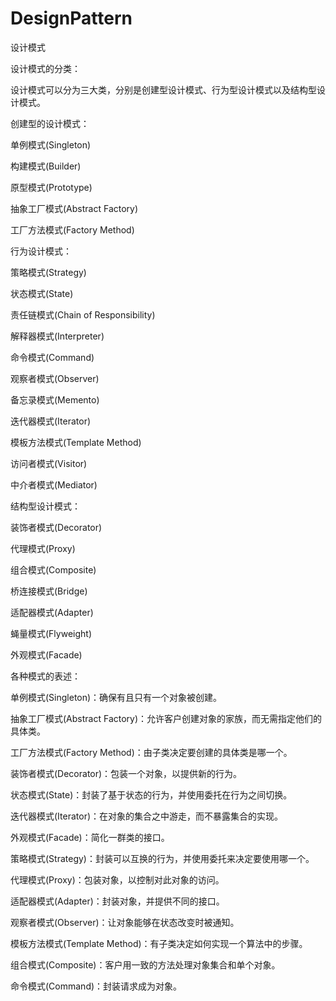 DesignPattern
=============

设计模式

设计模式的分类： 

设计模式可以分为三大类，分别是创建型设计模式、行为型设计模式以及结构型设计模式。 



创建型的设计模式： 

单例模式(Singleton) 

构建模式(Builder) 

原型模式(Prototype) 

抽象工厂模式(Abstract Factory) 

工厂方法模式(Factory Method) 



行为设计模式： 

策略模式(Strategy) 

状态模式(State) 

责任链模式(Chain of Responsibility) 

解释器模式(Interpreter) 

命令模式(Command) 

观察者模式(Observer) 

备忘录模式(Memento) 

迭代器模式(Iterator) 

模板方法模式(Template Method) 

访问者模式(Visitor) 

中介者模式(Mediator) 



结构型设计模式： 

装饰者模式(Decorator) 

代理模式(Proxy) 

组合模式(Composite) 

桥连接模式(Bridge) 

适配器模式(Adapter) 

蝇量模式(Flyweight) 

外观模式(Facade) 



各种模式的表述： 



单例模式(Singleton)：确保有且只有一个对象被创建。 



抽象工厂模式(Abstract Factory)：允许客户创建对象的家族，而无需指定他们的具体类。 



工厂方法模式(Factory Method)：由子类决定要创建的具体类是哪一个。 



装饰者模式(Decorator)：包装一个对象，以提供新的行为。 



状态模式(State)：封装了基于状态的行为，并使用委托在行为之间切换。 



迭代器模式(Iterator)：在对象的集合之中游走，而不暴露集合的实现。 



外观模式(Facade)：简化一群类的接口。 



策略模式(Strategy)：封装可以互换的行为，并使用委托来决定要使用哪一个。 



代理模式(Proxy)：包装对象，以控制对此对象的访问。 



适配器模式(Adapter)：封装对象，并提供不同的接口。 



观察者模式(Observer)：让对象能够在状态改变时被通知。 



模板方法模式(Template Method)：有子类决定如何实现一个算法中的步骤。 



组合模式(Composite)：客户用一致的方法处理对象集合和单个对象。 



命令模式(Command)：封装请求成为对象。
